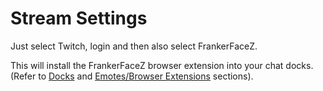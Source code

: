 # Stream Settings

Just select Twitch, login and then also select FrankerFaceZ.

This will install the FrankerFaceZ browser extension into your chat docks. (Refer to [Docks](#using-docks) and [Emotes/Browser Extensions](TODO) sections).
